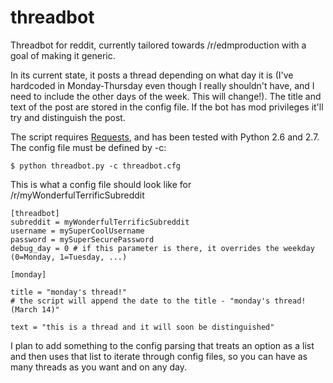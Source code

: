 threadbot
=========

Threadbot for reddit, currently tailored towards /r/edmproduction with a goal of making it generic.

In its current state, it posts a thread depending on what day it is (I've hardcoded in Monday-Thursday even though I really shouldn't have, and I need to include the other days of the week. This will change!). The title and text of the post are stored in the config file. If the bot has mod privileges it'll try and distinguish the post. 

The script requires [Requests](http://docs.python-requests.org/en/latest/#), and has been tested with Python 2.6 and 2.7. The config file must be defined by -c:

	$ python threadbot.py -c threadbot.cfg

This is what a config file should look like for /r/myWonderfulTerrificSubreddit


	[threadbot]
	subreddit = myWonderfulTerrificSubreddit
	username = mySuperCoolUsername
	password = mySuperSecurePassword
	debug_day = 0 # if this parameter is there, it overrides the weekday (0=Monday, 1=Tuesday, ...)

	[monday]

	title = "monday's thread!" 
	# the script will append the date to the title - "monday's thread! (March 14)"

	text = "this is a thread and it will soon be distinguished"

I plan to add something to the config parsing that treats an option as a list and then uses that list to iterate through config files, so you can have as many threads as you want and on any day.